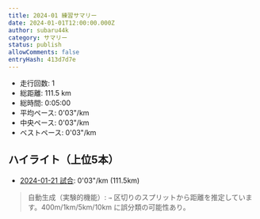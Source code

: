 ```yaml
---
title: 2024-01 練習サマリー
date: 2024-01-01T12:00:00.000Z
author: subaru44k
category: サマリー
status: publish
allowComments: false
entryHash: 413d7d7e
---
```

- 走行回数: 1
- 総距離: 111.5 km
- 総時間: 0:05:00
- 平均ペース: 0'03"/km
- 中央ペース: 0'03"/km
- ベストペース: 0'03"/km

## ハイライト（上位5本）
- [2024-01-21 試合](/2024-01-21-68697dac14e5c7bc820388c77addd829/): 0'03"/km (111.5km)

> 自動生成（実験的機能）: `→` 区切りのスプリットから距離を推定しています。400m/1km/5km/10km に誤分類の可能性あり。
